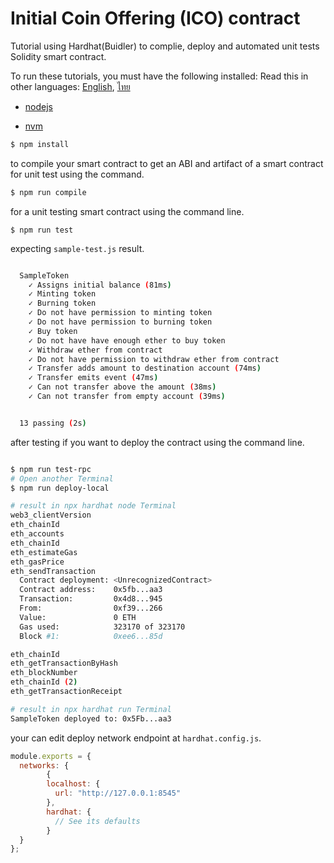 # Initial Coin Offering (ICO) contract

Tutorial using Hardhat(Buidler) to complie, deploy and automated unit tests Solidity smart contract.

To run these tutorials, you must have the following installed:
Read this in other languages: [English](README.md), [ไทย](README.th.md)

- [nodejs](https://nodejs.org/en/)

- [nvm](https://github.com/nvm-sh/nvm)

```bash
$ npm install
```

to compile your smart contract to get an ABI and artifact of a smart contract for unit test using the command.

```bash
$ npm run compile
```

for a unit testing smart contract using the command line.

```
$ npm run test
```
expecting `sample-test.js` result.
```bash

  SampleToken
    ✓ Assigns initial balance (81ms)
    ✓ Minting token
    ✓ Burning token
    ✓ Do not have permission to minting token
    ✓ Do not have permission to burning token
    ✓ Buy token
    ✓ Do not have have enough ether to buy token
    ✓ Withdraw ether from contract
    ✓ Do not have permission to withdraw ether from contract
    ✓ Transfer adds amount to destination account (74ms)
    ✓ Transfer emits event (47ms)
    ✓ Can not transfer above the amount (38ms)
    ✓ Can not transfer from empty account (39ms)


  13 passing (2s)

```

after testing if you want to deploy the contract using the command line.

```bash

$ npm run test-rpc
# Open another Terminal
$ npm run deploy-local

# result in npx hardhat node Terminal
web3_clientVersion
eth_chainId
eth_accounts
eth_chainId
eth_estimateGas
eth_gasPrice
eth_sendTransaction
  Contract deployment: <UnrecognizedContract>
  Contract address:    0x5fb...aa3
  Transaction:         0x4d8...945
  From:                0xf39...266
  Value:               0 ETH
  Gas used:            323170 of 323170
  Block #1:            0xee6...85d

eth_chainId
eth_getTransactionByHash
eth_blockNumber
eth_chainId (2)
eth_getTransactionReceipt

# result in npx hardhat run Terminal
SampleToken deployed to: 0x5Fb...aa3

```
your can edit deploy network endpoint at `hardhat.config.js`.

```javascript
module.exports = {
  networks: {
        {
        localhost: {
          url: "http://127.0.0.1:8545"
        },
        hardhat: {
          // See its defaults
        }
  }
};

```